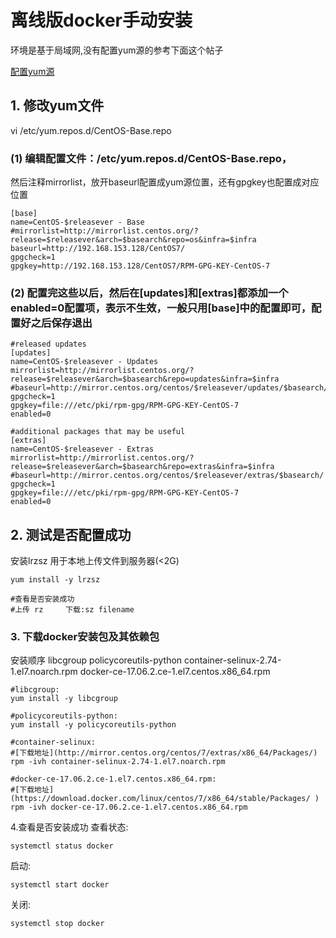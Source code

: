 # 离线版docker手动安装



环境是基于局域网,没有配置yum源的参考下面这个帖子

[配置yum源](https://github.com/xzyterry/centos-soft-guide/blob/master/centos/%E9%85%8D%E7%BD%AE%E6%9C%AC%E5%9C%B0%E5%B1%80%E5%9F%9F%E7%BD%91yum%E6%BA%90.md)

## 1. 修改yum文件


vi /etc/yum.repos.d/CentOS-Base.repo

### (1) 编辑配置文件：/etc/yum.repos.d/CentOS-Base.repo，
   然后注释mirrorlist，放开baseurl配置成yum源位置，还有gpgkey也配置成对应位置

```shell
[base]
name=CentOS-$releasever - Base
#mirrorlist=http://mirrorlist.centos.org/?release=$releasever&arch=$basearch&repo=os&infra=$infra
baseurl=http://192.168.153.128/CentOS7/
gpgcheck=1
gpgkey=http://192.168.153.128/CentOS7/RPM-GPG-KEY-CentOS-7
```

### (2) 配置完这些以后，然后在[updates]和[extras]都添加一个enabled=0配置项，表示不生效，一般只用[base]中的配置即可，配置好之后保存退出
```shell
#released updates 
[updates]
name=CentOS-$releasever - Updates
mirrorlist=http://mirrorlist.centos.org/?release=$releasever&arch=$basearch&repo=updates&infra=$infra
#baseurl=http://mirror.centos.org/centos/$releasever/updates/$basearch/
gpgcheck=1
gpgkey=file:///etc/pki/rpm-gpg/RPM-GPG-KEY-CentOS-7
enabled=0

#additional packages that may be useful
[extras]
name=CentOS-$releasever - Extras
mirrorlist=http://mirrorlist.centos.org/?release=$releasever&arch=$basearch&repo=extras&infra=$infra
#baseurl=http://mirror.centos.org/centos/$releasever/extras/$basearch/
gpgcheck=1
gpgkey=file:///etc/pki/rpm-gpg/RPM-GPG-KEY-CentOS-7
enabled=0
```

## 2. 测试是否配置成功
安装lrzsz 用于本地上传文件到服务器(<2G)

```shell
yum install -y lrzsz 

#查看是否安装成功
#上传 rz     下载:sz filename
```



### 3. 下载docker安装包及其依赖包

安装顺序
libcgroup
policycoreutils-python
container-selinux-2.74-1.el7.noarch.rpm
docker-ce-17.06.2.ce-1.el7.centos.x86_64.rpm

```shell
#libcgroup:
yum install -y libcgroup

#policycoreutils-python:
yum install -y policycoreutils-python

#container-selinux:
#[下载地址](http://mirror.centos.org/centos/7/extras/x86_64/Packages/)
rpm -ivh container-selinux-2.74-1.el7.noarch.rpm

#docker-ce-17.06.2.ce-1.el7.centos.x86_64.rpm:
#[下载地址](https://download.docker.com/linux/centos/7/x86_64/stable/Packages/ )
rpm -ivh docker-ce-17.06.2.ce-1.el7.centos.x86_64.rpm
```





4.查看是否安装成功
查看状态:

```shell
systemctl status docker 
```

启动:

```shell
systemctl start docker 
```

关闭:

```shell
systemctl stop docker 
```



